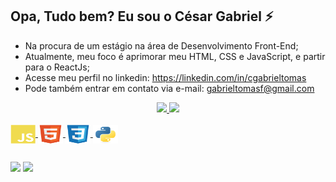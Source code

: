 ## Opa, Tudo bem? Eu sou o César Gabriel ⚡

- Na procura de um estágio na área de Desenvolvimento Front-End;
- Atualmente, meu foco é aprimorar meu HTML, CSS e JavaScript, e partir para o ReactJs;
- Acesse meu perfil no linkedin: https://linkedin.com/in/cgabrieltomas
- Pode também entrar em contato via e-mail: gabrieltomasf@gmail.com 

<div align="center">
  <a href="https://github.com/cgabrieltomas">
  <img height="160em" src="https://github-readme-stats.vercel.app/api?username=cgabrieltomas&show_icons=true&theme=gruvbox&include_all_commits=true&count_private=true"/>
  <img height="160em" src="https://github-readme-stats.vercel.app/api/top-langs/?username=cgabrieltomas&layout=compact&langs_count=7&theme=gruvbox"/>
</div>
  
<div style="display: inline_block"><br>
  <img align="center" alt="Cesar-Js" height="30" width="40" src="https://raw.githubusercontent.com/devicons/devicon/master/icons/javascript/javascript-plain.svg">
  <!--<img align="center" alt="Rafa-React" height="30" width="40" src="https://raw.githubusercontent.com/devicons/devicon/master/icons/react/react-original.svg">-->
  <img align="center" alt="Cesar-HTML" height="30" width="40" src="https://raw.githubusercontent.com/devicons/devicon/master/icons/html5/html5-original.svg">
  <img align="center" alt="Cesar-CSS" height="30" width="40" src="https://raw.githubusercontent.com/devicons/devicon/master/icons/css3/css3-original.svg">
  <img align="center" alt="Cesar-Python" height="30" width="40" src="https://raw.githubusercontent.com/devicons/devicon/master/icons/python/python-original.svg">
</div>
 
 ##
  
<div> 
  <a href = "mailto:gabrieltomasf@gmail.com"><img src="https://img.shields.io/badge/-Gmail-D14836?style=for-the-badge&logo=gmail&logoColor=white" target="_blank"></a>
  <a href="https://www.linkedin.com/in/cgabrieltomas" target="_blank"><img src="https://img.shields.io/badge/-LinkedIn-%230077B5?style=for-the-badge&logo=linkedin&logoColor=white" target="_blank"></a>
</div>
